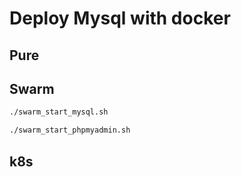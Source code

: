 # Deploy Mysql with docker

## Pure

## Swarm

```bash
./swarm_start_mysql.sh

./swarm_start_phpmyadmin.sh
```

## k8s
